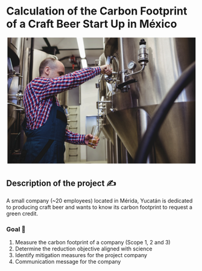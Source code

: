 # Calculation of the Carbon Footprint of a Craft Beer Start Up in México

<p align="center">
  <img src="https://github.com/Jimenamatzui98/Portfolio/blob/aad71eb7628480e81c9bf3b0339bf7ee350ee583/HuellaDeCarbono/ProyectoFinal/cerveceria.png" alt="Cerveceria" width="500">
</p>

## Description of the project ✍️

A small company (~20 employees) located in Mérida, Yucatán is dedicated to producing craft beer and wants to know its carbon footprint to request a green credit.

### Goal 🎯 

1. Measure the carbon footprint of a company (Scope 1, 2 and 3)
2. Determine the reduction objective aligned with science
3. Identify mitigation measures for the project company
4. Communication message for the company
